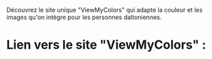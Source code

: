 Découvrez le site unique "ViewMyColors" qui adapte la couleur et les images qu'on intègre pour les personnes daltoniennes.

# Lien vers le site "ViewMyColors" :
